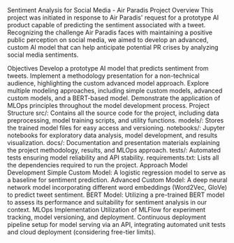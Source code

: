 Sentiment Analysis for Social Media - Air Paradis Project
Overview
This project was initiated in response to Air Paradis' request for a prototype AI product capable of predicting the sentiment associated with a tweet. Recognizing the challenge Air Paradis faces with maintaining a positive public perception on social media, we aimed to develop an advanced, custom AI model that can help anticipate potential PR crises by analyzing social media sentiments.

Objectives
Develop a prototype AI model that predicts sentiment from tweets.
Implement a methodology presentation for a non-technical audience, highlighting the custom advanced model approach.
Explore multiple modeling approaches, including simple custom models, advanced custom models, and a BERT-based model.
Demonstrate the application of MLOps principles throughout the model development process.
Project Structure
src/: Contains all the source code for the project, including data preprocessing, model training scripts, and utility functions.
models/: Stores the trained model files for easy access and versioning.
notebooks/: Jupyter notebooks for exploratory data analysis, model development, and results visualization.
docs/: Documentation and presentation materials explaining the project methodology, results, and MLOps approach.
tests/: Automated tests ensuring model reliability and API stability.
requirements.txt: Lists all the dependencies required to run the project.
Approach
Model Development
Simple Custom Model: A logistic regression model to serve as a baseline for sentiment prediction.
Advanced Custom Model: A deep neural network model incorporating different word embeddings (Word2Vec, GloVe) to predict tweet sentiment.
BERT Model: Utilizing a pre-trained BERT model to assess its performance and suitability for sentiment analysis in our context.
MLOps Implementation
Utilization of MLFlow for experiment tracking, model versioning, and deployment.
Continuous deployment pipeline setup for model serving via an API, integrating automated unit tests and cloud deployment (considering free-tier limits).
